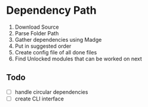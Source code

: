 # Dependency Path

1. Download Source
2. Parse Folder Path
3. Gather dependencies using Madge
4. Put in suggested order
5. Create config file of all done files
6. Find Unlocked modules that can be worked on next


## Todo

* [ ] handle circular dependencies
* [ ] create CLI interface
